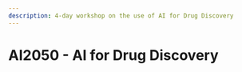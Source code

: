 ```yaml
---
description: 4-day workshop on the use of AI for Drug Discovery
---
```


# AI2050 - AI for Drug Discovery

